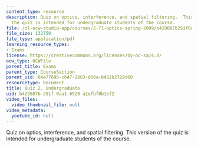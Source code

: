 ```yaml
---
content_type: resource
description: Quiz on optics, interference, and spatial filtering.  This version of
  the quiz is intended for undergraduate students of the course.
file: /ol-ocw-studio-app/courses/2-71-optics-spring-2009/b429087b251f0aa16520a1efbf0b1ef2_MIT2_71S09_uquiz2.pdf
file_size: 132750
file_type: application/pdf
learning_resource_types:
- Exams
license: https://creativecommons.org/licenses/by-nc-sa/4.0/
ocw_type: OCWFile
parent_title: Exams
parent_type: CourseSection
parent_uid: 64e77695-cb47-2863-d60a-b432b2729d60
resourcetype: Document
title: Quiz 2, Undergraduate
uid: b429087b-251f-0aa1-6520-a1efbf0b1ef2
video_files:
  video_thumbnail_file: null
video_metadata:
  youtube_id: null
---
```

Quiz on optics, interference, and spatial filtering.  This version of the quiz is intended for undergraduate students of the course.